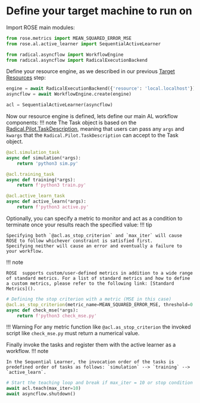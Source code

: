 # Define your target machine to run on

Import ROSE main modules:
```python
from rose.metrics import MEAN_SQUARED_ERROR_MSE
from rose.al.active_learner import SequentialActiveLearner

from radical.asyncflow import WorkflowEngine
from radical.asyncflow import RadicalExecutionBackend
```


Define your resource engine, as we described in our previous [Target Resources](target-resources.md) step:

```python
engine = await RadicalExecutionBackend({'resource': 'local.localhost'})
asyncflow = await WorkflowEngine.create(engine)

acl = SequentialActiveLearner(asyncflow)
```

Now our resource engine is defined, lets define our main AL workflow components:
!!! note
    The Task object is based on the [Radical.Pilot.TaskDescription](https://radicalpilot.readthedocs.io/en/stable/apidoc.html#radical.pilot.TaskDescription), meaning that users can pass any `args` and `kwargs` that the `Radical.Pilot.TaskDescription` can accept to the Task object.

```python
@acl.simulation_task
async def simulation(*args):
    return 'python3 sim.py'

@acl.training_task
async def training(*args):
    return f'python3 train.py'

@acl.active_learn_task
async def active_learn(*args):
    return f'python3 active.py'
```

Optionally, you can specify a metric to monitor and act as a condition to terminate once your results reach the specified value:
!!! tip

    Specifying both `@acl.as_stop_criterion` and `max_iter` will cause ROSE to follow whichever constraint is satisfied first.
    Specifying neither will cause an error and eventually a failure to your workflow.


!!! note

    ROSE  supports custom/user-defined metrics in addition to a wide range of standard metrics. For a list of standard metrics and how to define a custom metrics, please refer to the following link: [Standard Metrics]().

```python
# Defining the stop criterion with a metric (MSE in this case)
@acl.as_stop_criterion(metric_name=MEAN_SQUARED_ERROR_MSE, threshold=0.1)
async def check_mse(*args):
    return f'python3 check_mse.py'
```

!!! Warning
    For any metric function like `@acl.as_stop_criterion` the invoked script like `check_mse.py` must return a numerical value.


Finally invoke the tasks and register them with the active learner as a workflow.
!!! note

    In the Sequential Learner, the invocation order of the tasks is predefined order of tasks as follows: `simulation` --> `training` --> `active_learn`.

```python
# Start the teaching loop and break if max_iter = 10 or stop condition is met
await acl.teach(max_iter=10)
await asyncflow.shutdown()
```
